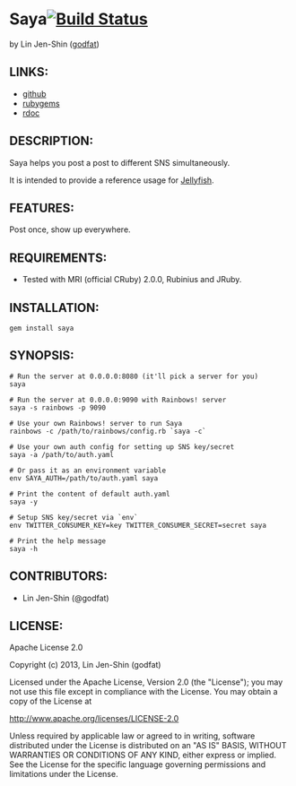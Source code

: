 # Saya[![Build Status](https://secure.travis-ci.org/godfat/saya.png?branch=master)](http://travis-ci.org/godfat/saya)

by Lin Jen-Shin ([godfat](http://godfat.org))

## LINKS:

* [github](https://github.com/godfat/saya)
* [rubygems](https://rubygems.org/gems/saya)
* [rdoc](http://rdoc.info/github/godfat/saya)

## DESCRIPTION:

Saya helps you post a post to different SNS simultaneously.

It is intended to provide a reference usage for [Jellyfish](https://github.com/godfat/jellyfish).

## FEATURES:

Post once, show up everywhere.

## REQUIREMENTS:

* Tested with MRI (official CRuby) 2.0.0, Rubinius and JRuby.

## INSTALLATION:

    gem install saya

## SYNOPSIS:

    # Run the server at 0.0.0.0:8080 (it'll pick a server for you)
    saya

    # Run the server at 0.0.0.0:9090 with Rainbows! server
    saya -s rainbows -p 9090

    # Use your own Rainbows! server to run Saya
    rainbows -c /path/to/rainbows/config.rb `saya -c`

    # Use your own auth config for setting up SNS key/secret
    saya -a /path/to/auth.yaml

    # Or pass it as an environment variable
    env SAYA_AUTH=/path/to/auth.yaml saya

    # Print the content of default auth.yaml
    saya -y

    # Setup SNS key/secret via `env`
    env TWITTER_CONSUMER_KEY=key TWITTER_CONSUMER_SECRET=secret saya

    # Print the help message
    saya -h

## CONTRIBUTORS:

* Lin Jen-Shin (@godfat)

## LICENSE:

Apache License 2.0

Copyright (c) 2013, Lin Jen-Shin (godfat)

Licensed under the Apache License, Version 2.0 (the "License");
you may not use this file except in compliance with the License.
You may obtain a copy of the License at

<http://www.apache.org/licenses/LICENSE-2.0>

Unless required by applicable law or agreed to in writing, software
distributed under the License is distributed on an "AS IS" BASIS,
WITHOUT WARRANTIES OR CONDITIONS OF ANY KIND, either express or implied.
See the License for the specific language governing permissions and
limitations under the License.
